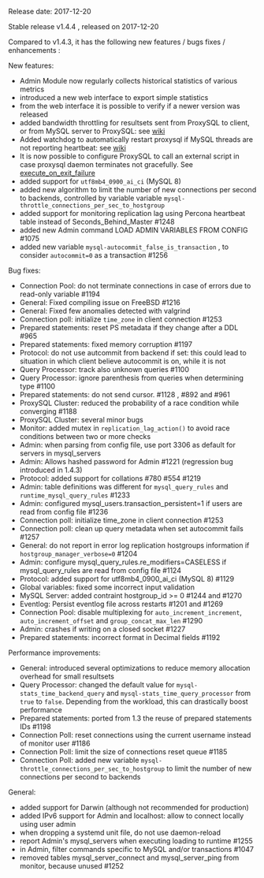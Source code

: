 Release date: 2017-12-20

Stable release v1.4.4 , released on 2017-12-20

Compared to v1.4.3, it has the following new features / bugs fixes / enhancements :

New features:
* Admin Module now regularly collects historical statistics of various metrics
* introduced a new web interface to export simple statistics
* from the web interface it is possible to verify if a newer version was released
* added bandwidth throttling for resultsets sent from ProxySQL to client, or from MySQL server to ProxySQL: see [wiki](https://github.com/sysown/proxysql/wiki/Bandwidth-throttling)
* Added watchdog to automatically restart proxysql if MySQL threads are not reporting heartbeat: see [wiki](https://github.com/sysown/proxysql/wiki/Watchdog)
* It is now possible to configure ProxySQL to call an external script in case proxysql daemon terminates not gracefully. See [execute_on_exit_failure](https://github.com/sysown/proxysql/wiki/Configuration-file#general-variables)
* added support for `utf8mb4_0900_ai_ci` (MySQL 8)
* added new algorithm to limit the number of new connections per second to backends, controlled by variable variable `mysql-throttle_connections_per_sec_to_hostgroup`
* added support for monitoring replication lag using Percona heartbeat table instead of Seconds_Behind_Master #1248
* added new Admin command LOAD ADMIN VARIABLES FROM CONFIG #1075
* added new variable `mysql-autocommit_false_is_transaction` , to consider `autocommit=0` as a transaction #1256

Bug fixes:
* Connection Pool: do not terminate connections in case of errors due to read-only variable #1194
* General: Fixed compiling issue on FreeBSD #1216
* General: Fixed few anomalies detected with valgrind
* Connection poll: initialize `time_zone` in client connection #1253 
* Prepared statements: reset PS metadata if they change after a DDL #965
* Prepared statements: fixed memory corruption #1197
* Protocol: do not use autcommit from backend if set: this could lead to situation in which client believe autocommit is on, while it is not
* Query Processor: track also unknown queries #1100
* Query Processor: ignore parenthesis from queries when determining type #1100
* Prepared statements: do not send cursor. #1128 , #892 and #961
* ProxySQL Cluster: reduced the probability of a race condition while converging #1188
* ProxySQL Cluster: several minor bugs
* Monitor: added mutex in `replication_lag_action()` to avoid race conditions between two or more checks
* Admin: when parsing from config file, use port 3306 as default for servers in mysql_servers
* Admin: Allows hashed password for Admin #1221 (regression bug introduced in 1.4.3)
* Protocol: added support for collations #780 #554 #1219
* Admin: table definitions was different for `mysql_query_rules` and `runtime_mysql_query_rules` #1233
* Admin: configured mysql_users.transaction_persistent=1 if users are read from config file #1236
* Connection poll: initialize time_zone in client connection #1253 
* Connection poll: clean up query metadata when set autocommit fails #1257 
* General: do not report in error log replication hostgroups information if `hostgroup_manager_verbose=0` #1204
* Admin: configure mysql_query_rules.re_modifiers=CASELESS if mysql_query_rules are read from config file #1124
* Protocol: added support for utf8mb4_0900_ai_ci (MySQL 8) #1129
* Global variables: fixed some incorrect input validation
* MySQL Server: added contraint hostgroup_id >= 0 #1244 and #1270
* Eventlog: Persist eventlog file across restarts #1201 and #1269
* Connection Pool: disable multiplexing for `auto_increment_increment`, `auto_increment_offset` and `group_concat_max_len` #1290
* Admin: crashes if writing on a closed socket #1227
* Prepared statements: incorrect format in Decimal fields #1192

Performance improvements:
* General: introduced several optimizations to reduce memory allocation overhead for small resultsets
* Query Processor: changed the default value for `mysql-stats_time_backend_query` and `mysql-stats_time_query_processor` from `true` to `false`. Depending from the workload, this can drastically boost performance
* Prepared statements: ported from 1.3 the reuse of prepared statements IDs #1198
* Connection Poll: reset connections using the current username instead of monitor user #1186
* Connection Poll: limit the size of connections reset queue #1185
* Connection Poll: added new variable `mysql-throttle_connections_per_sec_to_hostgroup` to limit the number of new connections per second to backends

General:
* added support for Darwin (although not recommended for production)
* added IPv6 support for Admin and localhost: allow to connect locally using user admin
* when dropping a systemd unit file, do not use daemon-reload
* report Admin's mysql_servers when executing loading to runtime #1255
* in Admin, filter commands specific to MySQL and/or transactions #1047
* removed tables mysql_server_connect and mysql_server_ping from monitor, because unused #1252
